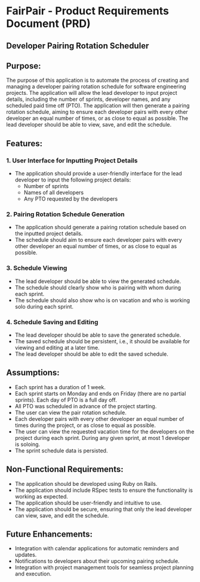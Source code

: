 # FairPair - Product Requirements Document (PRD)

## Developer Pairing Rotation Scheduler

## Purpose:
The purpose of this application is to automate the process of creating and managing a developer pairing rotation schedule for software engineering projects. The application will allow the lead developer to input project details, including the number of sprints, developer names, and any scheduled paid time off (PTO). The application will then generate a pairing rotation schedule, aiming to ensure each developer pairs with every other developer an equal number of times, or as close to equal as possible. The lead developer should be able to view, save, and edit the schedule.

## Features:

### 1. User Interface for Inputting Project Details
- The application should provide a user-friendly interface for the lead developer to input the following project details:
  - Number of sprints
  - Names of all developers
  - Any PTO requested by the developers

### 2. Pairing Rotation Schedule Generation
- The application should generate a pairing rotation schedule based on the inputted project details.
- The schedule should aim to ensure each developer pairs with every other developer an equal number of times, or as close to equal as possible.

### 3. Schedule Viewing
- The lead developer should be able to view the generated schedule.
- The schedule should clearly show who is pairing with whom during each sprint.
- The schedule should also show who is on vacation and who is working solo during each sprint.

### 4. Schedule Saving and Editing
- The lead developer should be able to save the generated schedule.
- The saved schedule should be persistent, i.e., it should be available for viewing and editing at a later time.
- The lead developer should be able to edit the saved schedule.

## Assumptions:
- Each sprint has a duration of 1 week.
- Each sprint starts on Monday and ends on Friday (there are no partial sprints). Each day of PTO is a full day off.
- All PTO was scheduled in advance of the project starting.
- The user can view the pair rotation schedule.
- Each developer pairs with every other developer an equal number of times during the project, or as close to equal as possible.
- The user can view the requested vacation time for the developers on the project during each sprint. During any given sprint, at most 1 developer is soloing.
- The sprint schedule data is persisted.

## Non-Functional Requirements:
- The application should be developed using Ruby on Rails.
- The application should include RSpec tests to ensure the functionality is working as expected.
- The application should be user-friendly and intuitive to use.
- The application should be secure, ensuring that only the lead developer can view, save, and edit the schedule.

## Future Enhancements:
- Integration with calendar applications for automatic reminders and updates.
- Notifications to developers about their upcoming pairing schedule.
- Integration with project management tools for seamless project planning and execution.
